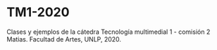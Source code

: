 # TM1-2020
Clases y ejemplos de la cátedra Tecnología multimedial 1 - comisión 2 Matias. Facultad de Artes, UNLP, 2020.
